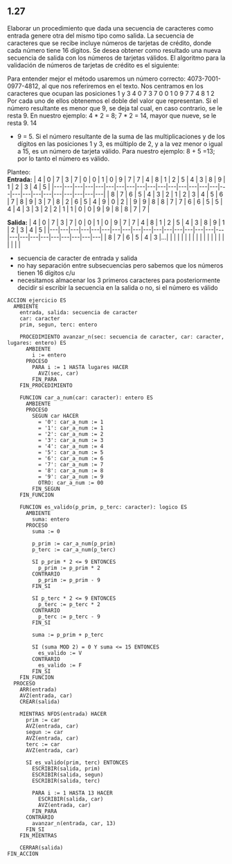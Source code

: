 ## 1.27
Elaborar un procedimiento que dada una secuencia de caracteres como entrada genere otra del mismo tipo
como salida.
La secuencia de caracteres que se recibe incluye números de tarjetas de crédito, donde cada número tiene 16
dígitos. Se desea obtener como resultado una nueva secuencia de salida con los números de tarjetas válidos.
El algoritmo para la validación de números de tarjetas de crédito es el siguiente:

Para entender mejor el método usaremos un número correcto: 4073-7001-0977-4812, al que nos referiremos en el
texto. Nos centramos en los caracteres que ocupan las posiciones 1 y 3
4 0 7 3 7 0 0 1 0 9 7 7 4 8 1 2
Por cada uno de ellos obtenemos el doble del valor que representan. Si el número resultante es menor que 9, se deja
tal cual, en caso contrario, se le resta 9. En nuestro ejemplo: 4 * 2 = 8; 7 * 2 = 14, mayor que nueve, se le resta 9. 14
- 9 = 5. Si el número resultante de la suma de las multiplicaciones y de los dígitos en las posiciones 1 y 3, es múltiplo
de 2, y a la vez menor o igual a 15, es un número de tarjeta válido.
Para nuestro ejemplo: 8 + 5 =13; por lo tanto el número es válido.

Planteo:
\
**Entrada:**
| 4 | 0 | 7 | 3 | 7 | 0 | 0 | 1 | 0 | 9 | 7 | 7 | 4 | 8 | 1 | 2 | 5 | 4 | 3 | 8 | 9 | 1 | 2 | 3 | 4 | 5 |
|---|---|---|---|---|---|---|---|---|---|---|---|---|---|---|---|---|---|---|---|---|---|---|---|---|---|
| 8 | 7 | 6 | 5 | 4 | 3 | 2 | 1 | 2 | 3 | 4 | 5 | 6 | 7 | 8 | 9 | 3 | 7 | 8 | 2 | 6 | 5 | 4 | 9 | 0 | 2 |
| 9 | 9 | 8 | 8 | 7 | 7 | 6 | 6 | 5 | 5 | 4 | 4 | 3 | 3 | 2 | 2 | 1 | 1 | 0 | 0 | 9 | 9 | 8 | 8 | 7 | 7 |

**Salida:**
| 4 | 0 | 7 | 3 | 7 | 0 | 0 | 1 | 0 | 9 | 7 | 7 | 4 | 8 | 1 | 2 | 5 | 4 | 3 | 8 | 9 | 1 | 2 | 3 | 4 | 5 |
|---|---|---|---|---|---|---|---|---|---|---|---|---|---|---|---|---|---|---|---|---|---|---|---|---|---|
| 8 | 7 | 6 | 5 | 4 | 3 |...|   |   |   |   |   |   |   |   |   |   |   |   |   |   |   |   |   |   |   |

- secuencia de caracter de entrada y salida
- no hay separación entre subsecuencias pero sabemos que los números tienen 16 dígitos c/u
- necesitamos almacenar los 3 primeros caracteres para posteriormente decidir si escribir
la secuencia en la salida o no, si el número es válido


```
ACCION ejercicio ES
  AMBIENTE
    entrada, salida: secuencia de caracter
    car: caracter
    prim, segun, terc: entero

    PROCEDIMIENTO avanzar_n(sec: secuencia de caracter, car: caracter, lugares: entero) ES
      AMBIENTE
        i := entero
      PROCESO
        PARA i := 1 HASTA lugares HACER
          AVZ(sec, car)
        FIN_PARA
    FIN_PROCEDIMIENTO

    FUNCION car_a_num(car: caracter): entero ES
      AMBIENTE
      PROCESO
        SEGUN car HACER
          = '0': car_a_num := 1
          = '1': car_a_num := 1
          = '2': car_a_num := 2
          = '3': car_a_num := 3
          = '4': car_a_num := 4
          = '5': car_a_num := 5
          = '6': car_a_num := 6
          = '7': car_a_num := 7
          = '8': car_a_num := 8
          = '9': car_a_num := 9
          OTRO: car_a_num := 00
        FIN_SEGUN
    FIN_FUNCION

    FUNCION es_valido(p_prim, p_terc: caracter): logico ES
      AMBIENTE
        suma: entero
      PROCESO
        suma := 0

        p_prim := car_a_num(p_prim)
        p_terc := car_a_num(p_terc)

        SI p_prim * 2 <= 9 ENTONCES
          p_prim := p_prim * 2
        CONTRARIO
          p_prim := p_prim - 9
        FIN_SI

        SI p_terc * 2 <= 9 ENTONCES
          p_terc := p_terc * 2
        CONTRARIO
          p_terc := p_terc - 9
        FIN_SI

        suma := p_prim + p_terc

        SI (suma MOD 2) = 0 Y suma <= 15 ENTONCES
          es_valido := V
        CONTRARIO
          es_valido := F
        FIN_SI
    FIN_FUNCION
  PROCESO
    ARR(entrada)
    AVZ(entrada, car)
    CREAR(salida)

    MIENTRAS NFDS(entrada) HACER
      prim := car
      AVZ(entrada, car)
      segun := car
      AVZ(entrada, car)
      terc := car
      AVZ(entrada, car)

      SI es_valido(prim, terc) ENTONCES
        ESCRIBIR(salida, prim)
        ESCRIBIR(salida, segun)
        ESCRIBIR(salida, terc)

        PARA i := 1 HASTA 13 HACER
          ESCRIBIR(salida, car)
          AVZ(entrada, car)
        FIN_PARA
      CONTRARIO
        avanzar_n(entrada, car, 13)
      FIN_SI
    FIN_MIENTRAS

    CERRAR(salida)
FIN_ACCION
```
